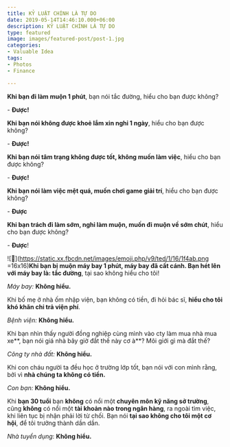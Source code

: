 ```yaml
---
title: KỶ LUẬT CHÍNH LÀ TỰ DO
date: 2019-05-14T14:46:10.000+06:00
description: KỶ LUẬT CHÍNH LÀ TỰ DO
type: featured
image: images/featured-post/post-1.jpg
categories:
- Valuable Idea
tags:
- Photos
- Finance

---
```

**Khi bạn đi làm muộn 1 phút**, bạn nói tắc đường, hiểu cho bạn được không?

\- **Được!**

**Khi bạn nói không được khoẻ lắm xin nghỉ 1 ngày**, hiểu cho bạn được không?

\- **Được!**

**Khi bạn nói tâm trạng không được tốt, không muốn làm việc**, hiểu cho bạn được không?

\- **Được!**

**Khi bạn nói làm việc mệt quá, muốn chơi game giải trí**, hiểu cho bạn được không?

\- **Được**

**Khi bạn trách đi làm sớm, nghỉ làm muộn, muốn đi muộn về sớm chút**, hiểu cho bạn được không?

\- **Được**!

![💫](https://static.xx.fbcdn.net/images/emoji.php/v9/ted/1/16/1f4ab.png =16x16)**Khi bạn bị muộn máy bay 1 phút, máy bay đã cất cánh. Bạn hét lên với máy bay là: tắc đường**, tại sao không hiểu cho tôi!

_Máy bay:_ **Không hiểu.**

Khi bố mẹ ở nhà ốm nhập viện, bạn không có tiền, đi hỏi bác sĩ, **hiểu cho tôi khó khăn chi trả viện phí**.

_Bệnh viện:_ **Không hiểu.**

Khi bạn nhìn thấy người đồng nghiệp cùng mình vào cty làm mua nhà mua xe**, bạn nói giá nhà bây giờ đắt thế này cơ à**? Môi giới gì mà đắt thế?

_Công ty nhà đất:_  **Không hiểu.**

Khi con cháu người ta đều học ở trường lớp tốt, bạn nói với con mình rằng, bởi vì **nhà chúng ta không có tiền.**

_Con bạn:_  **Không hiểu.**

Khi **bạn 30 tuổi** bạn **không** có nổi một **chuyên môn kỹ năng sở trường**, cũng **không** có nổi một **tài khoản nào trong ngân hàng**, ra ngoài tìm việc, khi liên tục bị nhận phải lời từ chối. Bạn nói **tại sao không cho tôi một cơ hội**, để tôi trưởng thành dần dần.

_Nhà tuyển dụng_: **Không hiểu.**